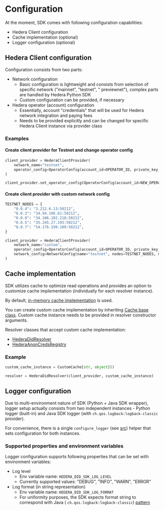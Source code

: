 # Configuration

At the moment, SDK comes with following configuration capabilities:

- Hedera Client configuration
- Cache implementation (optional)
- Logger configuration (optional)

## Hedera Client configuration

Configuration consists from two parts:

- Network configuration
  - Basic configuration is lightweight and consists from selection of specific network ("mainnet", "testnet", "
    previewnet"), complex parts are handled by Hedera Python SDK
  - Custom configuration can be provided, if necessary
- Hedera operator (account) configuration
  - Essentially, account "credentials" that will be used for Hedera network integration and paying fees
  - Needs to be provided explicitly and can be changed for specific Hedera Client instance via provider class

### Examples

#### Create client provider for Testnet and change operator config

```python
client_provider = HederaClientProvider(
    network_name="testnet",
    operator_config=OperatorConfig(account_id=OPERATOR_ID, private_key_der=OPERATOR_KEY_DER)
)

client_provider.set_operator_config(OperatorConfig(account_id=NEW_OPERATOR_ID, private_key_der=NEW_OPERATOR_KEY_DER))
```

#### Create client provider with custom network config

```python
TESTNET_NODES = {
    "0.0.4": "3.212.6.13:50212",
    "0.0.3": "34.94.106.61:50212",
    "0.0.8": "34.106.102.218:50212",
    "0.0.5": "35.245.27.193:50212",
    "0.0.7": "54.176.199.109:50212",
}

client_provider = HederaClientProvider(
    network_name="custom",
    operator_config=OperatorConfig(account_id=OPERATOR_ID, private_key_der=OPERATOR_KEY_DER),
    network_config=NetworkConfig(name="testnet", nodes=TESTNET_NODES, mirror_network="testnet"),
)
```

## Cache implementation

SDK utilizes cache to optimize read operations and provides an option to customize cache implementation (individually
for each resolver instance).

By default, [in-memory cache implementation](modules/common.md#did_sdk_py.utils.cache.MemoryCache) is used.

You can create custom cache implementation by inheriting [Cache base class](modules/common.md#did_sdk_py.utils.cache.Cache).
Custom cache instance needs to be provided in resolver constructor arguments.

Resolver classes that accept custom cache implementation:

- [HederaDidResolver](modules/did.md#did_sdk_py.did.hedera_did_resolver.HederaDidResolver)
- [HederaAnonCredsRegistry](modules/anoncreds.md#did_sdk_py.anoncreds.hedera_anoncreds_registry.HederaAnonCredsRegistry)

### Example

```python
custom_cache_instance = CustomCache[str, object]()

resolver = HederaDidResolver(client_provider, custom_cache_instance)
```

## Logger configuration

Due to multi-environment nature of SDK (Python + Java SDK wrapper), logger setup actually consists from two independent
instances - Python logger (built-in) and Java SDK logger (with `ch.qos.logback:logback-classic` provider).

For convenience, there is a single `configure_logger` (see [src](https://github.com/hashgraph/did-sdk-py/blob/main/did_sdk_py/utils/logger.py)) helper that sets configuration for
both instances.

### Supported properties and environment variables

Logger configuration supports following properties that can be set with environment variables:

- Log level
  - Env variable name: `HEDERA_DID_SDK_LOG_LEVEL`
  - Currently supported values: "DEBUG", "INFO", "WARN", "ERROR"
- Log format (in string representation)
  - Env variable name: `HEDERA_DID_SDK_LOG_FORMAT`
  - For uniformity purposes, the SDK expects format string to correspond with Java (
    `ch.qos.logback:logback-classic`) [pattern](https://logback.qos.ch/manual/layouts.html#ClassicPatternLayout)
